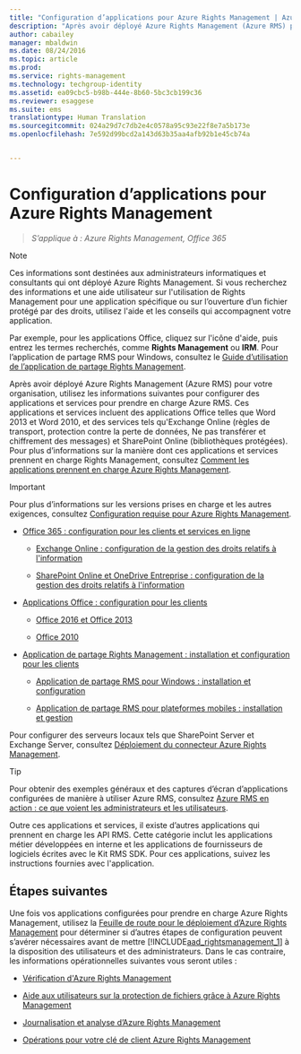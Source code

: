```yaml
---
title: "Configuration d’applications pour Azure Rights Management | Azure RMS"
description: "Après avoir déployé Azure Rights Management (Azure RMS) pour votre organisation, utilisez les informations suivantes pour configurer des applications et services pour prendre en charge Azure RMS. Ces applications et services incluent des applications Office telles que Word 2013 et Word 2010, et des services tels qu'Exchange Online (règles de transport, protection contre la perte de données, Ne pas transférer et chiffrement des messages) et SharePoint Online (bibliothèques protégées)."
author: cabailey
manager: mbaldwin
ms.date: 08/24/2016
ms.topic: article
ms.prod: 
ms.service: rights-management
ms.technology: techgroup-identity
ms.assetid: ea09cbc5-b98b-444e-8b60-5bc3cb199c36
ms.reviewer: esaggese
ms.suite: ems
translationtype: Human Translation
ms.sourcegitcommit: 024a29d7c7db2e4c0578a95c93e22f8e7a5b173e
ms.openlocfilehash: 7e592d99bcd2a143d63b35aa4afb92b1e45cb74a


---
```


# Configuration d’applications pour Azure Rights Management

>*S’applique à : Azure Rights Management, Office 365*

> [!NOTE]
> Ces informations sont destinées aux administrateurs informatiques et consultants qui ont déployé Azure Rights Management. Si vous recherchez des informations et une aide utilisateur sur l'utilisation de Rights Management pour une application spécifique ou sur l’ouverture d’un fichier protégé par des droits, utilisez l'aide et les conseils qui accompagnent votre application.
>
> Par exemple, pour les applications Office, cliquez sur l'icône d'aide, puis entrez les termes recherchés, comme **Rights Management** ou **IRM**. Pour l’application de partage RMS pour Windows, consultez le [Guide d’utilisation de l’application de partage Rights Management](../rms-client/sharing-app-user-guide.md).

Après avoir déployé Azure Rights Management (Azure RMS) pour votre organisation, utilisez les informations suivantes pour configurer des applications et services pour prendre en charge Azure RMS. Ces applications et services incluent des applications Office telles que Word 2013 et Word 2010, et des services tels qu'Exchange Online (règles de transport, protection contre la perte de données, Ne pas transférer et chiffrement des messages) et SharePoint Online (bibliothèques protégées). Pour plus d’informations sur la manière dont ces applications et services prennent en charge Rights Management, consultez [Comment les applications prennent en charge Azure Rights Management](../understand-explore/applications-support.md).

> [!IMPORTANT]
> Pour plus d’informations sur les versions prises en charge et les autres exigences, consultez [Configuration requise pour Azure Rights Management](../get-started/requirements-azure-rms.md).

-   [Office 365 : configuration pour les clients et services en ligne](configure-office365.md)

    -   [Exchange Online : configuration de la gestion des droits relatifs à l'information](configure-office365.md#exchange-online-irm-configuration)

    -   [SharePoint Online et OneDrive Entreprise : configuration de la gestion des droits relatifs à l'information](configure-office365.md#sharepoint-online-and-onedrive-for-business-irm-configuration)

- [Applications Office : configuration pour les clients](configure-office-apps.md)

    -   [Office 2016 et Office 2013](configure-office-apps.md#office-2016-and-office-2013)

    -   [Office 2010](configure-office-apps.md#office-2010)

-   [Application de partage Rights Management : installation et configuration pour les clients](configure-sharing-app.md)

    -   [Application de partage RMS pour Windows : installation et configuration](configure-sharing-app.md#the-rms-sharing-application-for-windows-installation-and-configuration)

    -   [Application de partage RMS pour plateformes mobiles : installation et gestion](configure-sharing-app.md#the-rms-sharing-application-for-mobile-platforms-installation-and-management)


Pour configurer des serveurs locaux tels que SharePoint Server et Exchange Server, consultez [Déploiement du connecteur Azure Rights Management](deploy-rms-connector.md).

> [!TIP]
> Pour obtenir des exemples généraux et des captures d’écran d’applications configurées de manière à utiliser Azure RMS, consultez [Azure RMS en action : ce que voient les administrateurs et les utilisateurs](../understand-explore/what-admins-users-see.md).


Outre ces applications et services, il existe d’autres applications qui prennent en charge les API RMS. Cette catégorie inclut les applications métier développées en interne et les applications de fournisseurs de logiciels écrites avec le Kit RMS SDK. Pour ces applications, suivez les instructions fournies avec l'application.

## Étapes suivantes
Une fois vos applications configurées pour prendre en charge Azure Rights Management, utilisez la [Feuille de route pour le déploiement d’Azure Rights Management](../plan-design/deployment-roadmap.md) pour déterminer si d’autres étapes de configuration peuvent s’avérer nécessaires avant de mettre [!INCLUDE[aad_rightsmanagement_1](../includes/aad_rightsmanagement_1_md.md)] à la disposition des utilisateurs et des administrateurs. Dans le cas contraire, les informations opérationnelles suivantes vous seront utiles :

- [Vérification d'Azure Rights Management](verify.md)

- [Aide aux utilisateurs sur la protection de fichiers grâce à Azure Rights Management](help-users.md)

- [Journalisation et analyse d’Azure Rights Management](log-analyze-usage.md)

- [Opérations pour votre clé de client Azure Rights Management](operations-tenant-key.md)





<!--HONumber=Aug16_HO4-->


